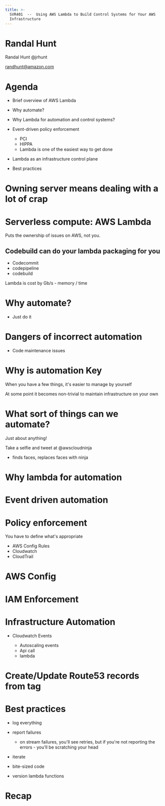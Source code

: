 ```yaml
---
title: >-
  SVR401  --  Using AWS Lambda to Build Control Systems for Your AWS
  Infrastructure
---
```


# Randal Hunt

Randal Hunt @jrhunt

randhunt@amazon.com

# Agenda

- Brief overview of AWS Lambda
- Why automate?
- Why Lambda for automation and control systems?
- Event-driven policy enforcement

  - PCI
  - HIPPA
  - Lambda is one of the easiest way to get done

- Lambda as an infrastructure control plane

- Best practices

# Owning server means dealing with a lot of crap

# Serverless compute: AWS Lambda

Puts the ownership of issues on AWS, not you.

## Codebuild can do your lambda packaging for you

- Codecommit
- codepipeline
- codebuild

Lambda is cost by Gb/s - memory / time

# Why automate?

- Just do it

# Dangers of incorrect automation

- Code maintenance issues

# Why is automation Key

When you have a few things, it's easier to manage by yourself

At some point it becomes non-trivial to maintain infrastructure on your own

# What sort of things can we automate?

Just about anything!

Take a selfie and tweet at @awscloudninja

- finds faces, replaces faces with ninja

# Why lambda for automation

# Event driven automation

# Policy enforcement

You have to define what's appropriate

- AWS Config Rules
- Cloudwatch
- CloudTrail

# AWS Config

# IAM Enforcement

# Infrastructure Automation

- Cloudwatch Events

  - Autoscaling events
  - Api call
  - lambda

# Create/Update Route53 records from tag

# Best practices

- log everything
- report failures

  - on stream failures, you'll see retries, but if you're not reporting the errors - you'll be scratching your head

- iterate
- bite-sized code
- version lambda functions

# Recap
